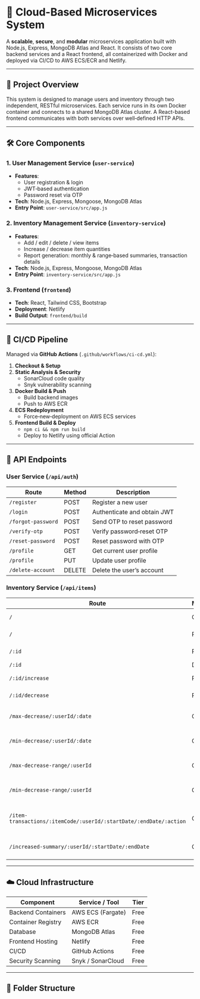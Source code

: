 # 🧩 Cloud-Based Microservices System

A **scalable**, **secure**, and **modular** microservices application built with Node.js, Express, MongoDB Atlas and React. It consists of two core backend services and a React frontend, all containerized with Docker and deployed via CI/CD to AWS ECS/ECR and Netlify.

---

## 🚀 Project Overview

This system is designed to manage users and inventory through two independent, RESTful microservices. Each service runs in its own Docker container and connects to a shared MongoDB Atlas cluster. A React-based frontend communicates with both services over well‑defined HTTP APIs.

---

## 🛠️ Core Components

### 1. User Management Service (`user-service`)
- **Features**:  
  - User registration & login  
  - JWT‑based authentication  
  - Password reset via OTP  
- **Tech**: Node.js, Express, Mongoose, MongoDB Atlas  
- **Entry Point**: `user-service/src/app.js`

### 2. Inventory Management Service (`inventory-service`)
- **Features**:  
  - Add / edit / delete / view items  
  - Increase / decrease item quantities  
  - Report generation: monthly & range‑based summaries, transaction details  
- **Tech**: Node.js, Express, Mongoose, MongoDB Atlas  
- **Entry Point**: `inventory-service/src/app.js`

### 3. Frontend (`frontend`)
- **Tech**: React, Tailwind CSS, Bootstrap  
- **Deployment**: Netlify  
- **Build Output**: `frontend/build`

---

## 🔄 CI/CD Pipeline

Managed via **GitHub Actions** (`.github/workflows/ci-cd.yml`):

1. **Checkout & Setup**  
2. **Static Analysis & Security**  
   - SonarCloud code quality  
   - Snyk vulnerability scanning  
3. **Docker Build & Push**  
   - Build backend images  
   - Push to AWS ECR  
4. **ECS Redeployment**  
   - Force‑new‑deployment on AWS ECS services  
5. **Frontend Build & Deploy**  
   - `npm ci && npm run build`  
   - Deploy to Netlify using official Action  

---

## 📡 API Endpoints

### User Service (`/api/auth`)
| Route               | Method | Description                    |
|---------------------|--------|--------------------------------|
| `/register`         | POST   | Register a new user            |
| `/login`            | POST   | Authenticate and obtain JWT    |
| `/forgot-password`  | POST   | Send OTP to reset password     |
| `/verify-otp`       | POST   | Verify password‑reset OTP      |
| `/reset-password`   | POST   | Reset password with OTP        |
| `/profile`          | GET    | Get current user profile       |
| `/profile`          | PUT    | Update user profile            |
| `/delete-account`   | DELETE | Delete the user’s account      |

### Inventory Service (`/api/items`)
| Route                                                    | Method | Description                                  |
|----------------------------------------------------------|--------|----------------------------------------------|
| `/`                                                      | GET    | List all inventory items                     |
| `/`                                                      | POST   | Create a new item                            |
| `/:id`                                                   | PUT    | Update an existing item                      |
| `/:id`                                                   | DELETE | Remove an item                               |
| `/:id/increase`                                          | PATCH  | Increase an item’s quantity                  |
| `/:id/decrease`                                          | PATCH  | Decrease an item’s quantity                  |
| `/max-decrease/:userId/:date`                            | GET    | Most‑decreased item in a given month         |
| `/min-decrease/:userId/:date`                            | GET    | Least‑decreased item in a given month        |
| `/max-decrease-range/:userId`                            | GET    | Most‑decreased item across a date range      |
| `/min-decrease-range/:userId`                            | GET    | Least‑decreased item across a date range     |
| `/item-transactions/:itemCode/:userId/:startDate/:endDate/:action` | GET    | Transaction details for a specific item/action |
| `/increased-summary/:userId/:startDate/:endDate`         | GET    | Summary of all increases in a date range     |

---

## ☁️ Cloud Infrastructure

| Component            | Service / Tool             | Tier     |
|----------------------|----------------------------|----------|
| Backend Containers   | AWS ECS (Fargate)          | Free     |
| Container Registry   | AWS ECR                    | Free     |
| Database             | MongoDB Atlas              | Free     |
| Frontend Hosting     | Netlify                    | Free     |
| CI/CD                | GitHub Actions             | Free     |
| Security Scanning    | Snyk / SonarCloud          | Free     |

---

## 📁 Folder Structure

